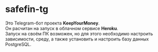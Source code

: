 # safefin-tg
Это Telegram-бот проекта **KeepYourMoney**.    
Он расчитан на запуск в облачном сервисе **Heroku**.    
Запуск на своём ПК возможен, но для этого необходимо настроить зависимости, среду, а также установить и настроить базу данных PostgreSQL.
